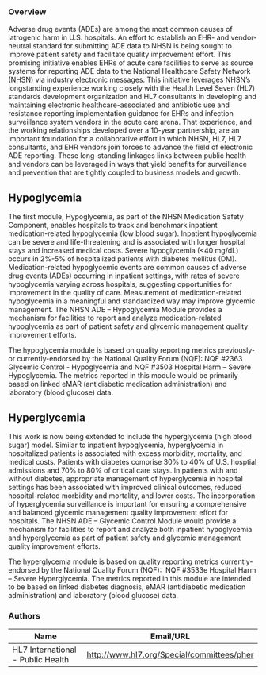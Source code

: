 ### Overview

Adverse drug events (ADEs) are among the most common causes of iatrogenic harm in U.S. hospitals. An effort to establish an EHR- and vendor-neutral standard for submitting ADE data to NHSN is being sought to improve patient safety and facilitate quality improvement effort. This promising initiative enables EHRs of acute care facilities to serve as source systems for reporting ADE data to the National Healthcare Safety Network (NHSN) via industry electronic messages. This initiative leverages NHSN’s longstanding experience working closely with the Health Level Seven (HL7) standards development organization and HL7 consultants in developing and maintaining electronic healthcare-associated and antibiotic use and resistance reporting implementation guidance for EHRs and infection surveillance system vendors in the acute care arena. That experience, and the working relationships developed over a 10-year partnership, are an important foundation for a collaborative effort in which NHSN, HL7, HL7 consultants, and EHR vendors join forces to advance the field of electronic ADE reporting. These long-standing linkages links between public health and vendors can be leveraged in ways that yield benefits for surveillance and prevention that are tightly coupled to business models and growth.

## Hypoglycemia

The first module, Hypoglycemia, as part of the NHSN Medication Safety Component, enables hospitals to track and benchmark inpatient medication-related hypoglycemia (low blood sugar). Inpatient hypoglycemia can be severe and life-threatening and is associated with longer hospital stays and increased medical costs. Severe hypoglycemia (<40 mg/dL) occurs in 2%-5% of hospitalized patients with diabetes mellitus (DM). Medication-related hypoglycemic events are common causes of adverse drug events (ADEs) occurring in inpatient settings, with rates of severe hypoglycemia varying across hospitals, suggesting opportunities for improvement in the quality of care. Measurement of medication-related hypoglycemia in a meaningful and standardized way may improve glycemic management. The NHSN ADE – Hypoglycemia Module provides a mechanism for facilities to report and analyze medication-related hypoglycemia as part of patient safety and glycemic management quality improvement efforts.

The hypoglycemia module is based on quality reporting metrics previously- or currently-endorsed by the National Quality Forum (NQF): NQF #2363 Glycemic Control - Hypoglycemia and NQF #3503 Hospital Harm – Severe Hypoglycemia. The metrics reported in this module would be primarily based on linked eMAR (antidiabetic medication administration) and laboratory (blood glucose) data.

## Hyperglycemia

This work is now being extended to include the hyperglycemia (high blood sugar) model. Similar to inpatient hypoglycemia, hyperglycemia in hospitalized patients is associated with excess morbidity, mortality, and medical costs. Patients with diabetes comprise 30% to 40% of U.S. hosptial admissions and 70% to 80% of critical care stays. In patients with and without diabetes, appropriate management of hyperglycemia in hospital settings has been associated with improved clinical outcomes, reduced hospital-related morbidity and mortality, and lower costs. The incorporation of hyperglycemia surveillance is important for ensuring a comprehensive and balanced glycemic management quality improvement effort for hospitals. The NHSN ADE – Glycemic Control Module would provide a mechanism for facilities to report and analyze both inpatient hypoglycemia and hyperglycemia as part of patient safety and glycemic management quality improvement efforts.

The hyperglycemia module is based on quality reporting metrics currently-endorsed by the National Quality Forum (NQF):  NQF #3533e Hospital Harm – Severe Hyperglycemia. The metrics reported in this module are intended to be based on linked diabetes diagnosis, eMAR (antidiabetic medication administration) and laboratory (blood glucose) data.



### Authors

<table>
<thead>
<tr>
<th>Name</th>
<th>Email/URL</th>
</tr>
</thead>
<tbody>
<tr>
<td>HL7 International - Public Health</td>
<td><a href="http://www.hl7.org/Special/committees/pher" target="_new">http://www.hl7.org/Special/committees/pher</a></td>
</tr>
</tbody>
</table>


